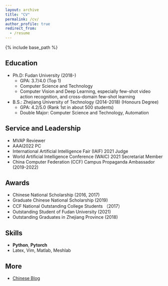 ```yaml
---
layout: archive
title: "CV"
permalink: /cv/
author_profile: true
redirect_from:
  - /resume
---
```


{% include base_path %}


Education
------
* Ph.D: Fudan University (2018-)
  * GPA: 3.7/4.0 (Top 1)
  * Computer Science and Technology
  * Computer Vision and Deep Learning,  especially few-shot video action recognition, and cross-domain few-shot learning
* B.S.: Zhejiang University of Technology (2014-2018) (Honours Degree)
  * GPA: 4.2/5.0 (Rank 1st in about 500 students)
  * Double Major: Computer Science and Technology, Automation


Service and Leadership
------
* MVAP Reviewer
* AAAI2022 PC
* International Artificial Intelligence Fair (IAIF) 2021 Judge
* World Artificial Intelligence Conference (WAIC) 2021 Secretariat Member
* China Computer Federation (CCF) Campus Propaganda Ambassador (2019-2022)


<!-- Work experience
======
* Summer 2015: Research Assistant
  * Github University
  * Duties included: Tagging issues
  * Supervisor: Professor Git

* Fall 2015: Research Assistant
  * Github University
  * Duties included: Merging pull requests
  * Supervisor: Professor Hub -->


Awards
------
* Chinese National Scholarship (2016, 2017)
* Graduate Chinese National Scholarship (2019)
* CCF National Outstanding College Students （2017）
* Outstanding Student of Fudan University (2021)
* Outstanding Graduates in Zhejiang Province (2018)


Skills
------
* **Python**, **Pytorch**
* Latex, Vim, Matlab, Meshlab


More
------
* [Chinese Blog](https://www.jianshu.com/u/b3c66a77e742)


<!-- Publications
======
  <ul>{% for post in site.publications %}
    {% include archive-single-cv.html %}
  {% endfor %}</ul>
  
Talks
======
  <ul>{% for post in site.talks %}
    {% include archive-single-talk-cv.html %}
  {% endfor %}</ul>
  
Teaching
======
  <ul>{% for post in site.teaching %}
    {% include archive-single-cv.html %}
  {% endfor %}</ul> -->
  


